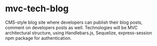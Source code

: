 # mvc-tech-blog
CMS-style blog site where developers can publish their blog posts, comment on  developers posts as well. Technologies  will be MVC architectural structure, using Handlebars.js, Sequelize, express-session npm package for authentication.
